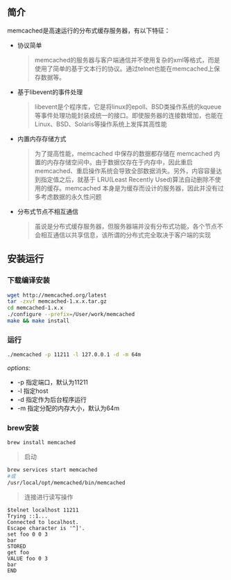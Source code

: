 ## 简介

memcached是高速运行的分布式缓存服务器，有以下特征：

* 协议简单

    > memcached的服务器与客户端通信并不使用复杂的xml等格式，而是使用了简单的基于文本行的协议。通过telnet也能在memcached上保存数据等。

* 基于libevent的事件处理

    > libevent是个程序库，它是将linux的epoll、BSD类操作系统的kqueue等事件处理功能封装成统一的接口。即使服务器的连接数增加，也能在Linux、BSD、Solaris等操作系统上发挥其高性能

* 内置内存存储方式

    > 为了提高性能，memcached 中保存的数据都存储在 memcached 内置的内存存储空间中。由于数据仅存在于内存中，因此重启 memcached、重启操作系统会导致全部数据消失。另外，内容容量达到指定值之后，就基于 LRU(Least Recently Used)算法自动删除不使用的缓存。memcached 本身是为缓存而设计的服务器，因此并没有过多考虑数据的永久性问题

* 分布式节点不相互通信

    > 虽说是分布式缓存服务器，但服务器端并没有分布式功能，各个节点不会相互通信以共享信息，该所谓的分布式完全取决于客户端的实现


## 安装运行

### 下载编译安装

```bash
wget http://memcached.org/latest
tar -zxvf memcached-1.x.x.tar.gz
cd memcached-1.x.x
./configure --prefix=/User/work/memcached
make && make install
```

### 运行

```bash
./memcached -p 11211 -l 127.0.0.1 -d -m 64m
```

_options:_

* -p    指定端口，默认为11211
* -l    指定host
* -d    指定作为后台程序运行
* -m    指定分配的内存大小，默认为64m

### brew安装

```bash
brew install memcached
```
> 启动

```bash
brew services start memcached
#或
/usr/local/opt/memcached/bin/memcached
```

> 连接进行读写操作

```
$telnet localhost 11211
Trying ::1...
Connected to localhost.
Escape character is '^]'.
set foo 0 0 3
bar
STORED
get foo
VALUE foo 0 3
bar
END
```
